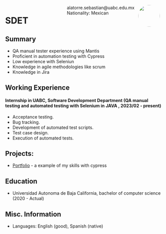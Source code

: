 <img style="float:right;border-radius:50%;width:70px;padding:6px" src="avatar-man.jpg" />

<span style="float:right;padding:6px"> 
  alatorre.sebastian@uabc.edu.mx <br> Nationality: Mexican
</span>

# SDET  

## Summary

* QA manual tester experience using Mantis
* Proficient in automation testing with Cypress
* Low experience with Seleniun
* Knowledge in agile methodologies like scrum 
* Knowledge in Jira 

## Working Experience

#### Internship in UABC, Software Development Department (QA manual testing and automated testing with Selenium in JAVA , 2023/02 - present) 

* Acceptance testing.
* Bug tracking.
* Development of automated test scripts.
* Test case design.
* Execution of automated tests.


## Projects: 

* [Portfolio](https://github.com/casualwriter/powerpage) - a example of my skills with cypress

## Education

* Universidad Autonoma de Baja California, bachelor of computer science (2020 - Actual)


## Misc. Information

* Languages: English (good), Spanish (native)
